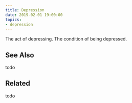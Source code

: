```yaml
---
title: Depression
date: 2019-02-01 19:00:00
topics:
- depression
---
```

     
The act of depressing. 
The condition of being depressed.

## See Also
todo

## Related
todo
